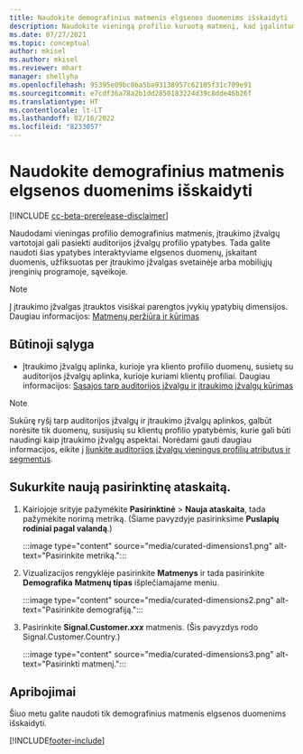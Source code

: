 ```yaml
---
title: Naudokite demografinius matmenis elgsenos duomenims išskaidyti (kuruotos dimensijos)
description: Naudokite vieningą profilio kuruotą matmenį, kad įgalintumėte auditorijos įžvalgų kliento profilio ypatybes.
ms.date: 07/27/2021
ms.topic: conceptual
author: mkisel
ms.author: mkisel
ms.reviewer: mhart
manager: shellyha
ms.openlocfilehash: 95395e09bc0ba5ba93138957c62105f31c709e91
ms.sourcegitcommit: e7cdf36a78a2b1dd2850183224d39c8dde46b26f
ms.translationtype: HT
ms.contentlocale: lt-LT
ms.lasthandoff: 02/16/2022
ms.locfileid: "8233057"
---
```

# <a name="use-demographic-dimensions-for-splitting-behavioral-data"></a>Naudokite demografinius matmenis elgsenos duomenims išskaidyti

[!INCLUDE [cc-beta-prerelease-disclaimer](includes/cc-beta-prerelease-disclaimer.md)]

Naudodami vieningas profilio demografinius matmenis, įtraukimo įžvalgų vartotojai gali pasiekti auditorijos įžvalgų profilio ypatybes. Tada galite naudoti šias ypatybes interaktyviame elgsenos duomenų, įskaitant duomenis, užfiksuotas per įtraukimo įžvalgas svetainėje arba mobiliųjų įrenginių programoje, sąveikoje.

>[!NOTE]
> Į įtraukimo įžvalgas įtrauktos visiškai parengtos įvykių ypatybių dimensijos. Daugiau informacijos: [Matmenų peržiūra ir kūrimas](dimensions.md)

## <a name="prerequisite"></a>Būtinoji sąlyga

- Įtraukimo įžvalgų aplinka, kurioje yra kliento profilio duomenų, susietų su auditorijos įžvalgų aplinka, kurioje kuriami klientų profiliai. Daugiau informacijos: [Sąsajos tarp auditorijos įžvalgų ir įtraukimo įžvalgų kūrimas](integrate-audience-insights-engagement-insights.md)

> [!NOTE]
> Sukūrę ryšį tarp auditorijos įžvalgų ir įtraukimo įžvalgų aplinkos, galbūt norėsite tik duomenų, susijusių su klientų profilio ypatybėmis, kurie gali būti naudingi kaip įtraukimo įžvalgų aspektai. Norėdami gauti daugiau informacijos, eikite į [Įjunkite auditorijos įžvalgų vieningus profilių atributus ir segmentus](integrate-audience-insights-engagement-insights.md#enable-audience-insights-unified-profiles-attributes-and-segments).

## <a name="create-a-new-custom-report"></a>Sukurkite naują pasirinktinę ataskaitą.

1. Kairiojoje srityje pažymėkite **Pasirinktinė** > **Nauja ataskaita**, tada pažymėkite norimą metriką. (Šiame pavyzdyje pasirinksime **Puslapių rodiniai pagal valandą**.)

    :::image type="content" source="media/curated-dimensions1.png" alt-text="Pasirinkite metriką.":::

2. Vizualizacijos rengyklėje pasirinkite **Matmenys** ir tada pasirinkite **Demografika** **Matmenų tipas** išplečiamajame meniu.

    :::image type="content" source="media/curated-dimensions2.png" alt-text="Pasirinkite demografiją.":::

3. Pasirinkite **Signal.Customer.*xxx*** matmenis. (Šis pavyzdys rodo Signal.Customer.Country.)

    :::image type="content" source="media/curated-dimensions3.png" alt-text="Pasirinkti matmenį.":::
  
## <a name="limitations"></a>Apribojimai

Šiuo metu galite naudoti tik demografinius matmenis elgsenos duomenims išskaidyti.


[!INCLUDE[footer-include](../includes/footer-banner.md)]
